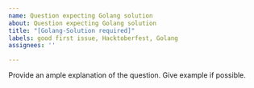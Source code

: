 ```yaml
---
name: Question expecting Golang solution
about: Question expecting Golang solution
title: "[Golang-Solution required]"
labels: good first issue, Hacktoberfest, Golang
assignees: ''

---
```


Provide an ample explanation of the question.
Give example if possible.
